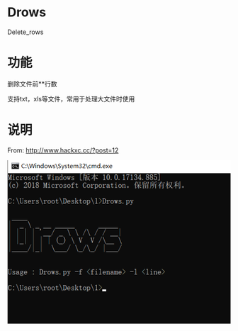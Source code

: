 # Drows
Delete_rows    
# 功能
删除文件前\*\*行数    
  
支持txt，xls等文件，常用于处理大文件时使用  
# 说明
From: http://www.hackxc.cc/?post=12  
  
![img](https://github.com/hackxc/Drows/blob/master/demo.png)

